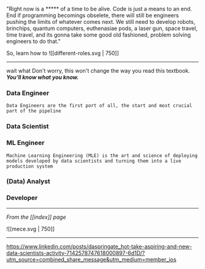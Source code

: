 "Right now is a ***** of a time to be alive. Code is just a means to an end. End if programming becomings obselete, there will still be engineers pushing the limits of whatever comes next. We still need to develop robots, brinchips, quantum computers, euthenasiae pods, a laser gun, space travel, time travel, and its gonna take some good old fashioned, problem solving engineers to do that."

So, learn how to 
![[different-roles.svg | 750]]

---

wait what 
Don't worry, this won't change the way you read this textbook. ***You'll know what you know.*** 

### Data Engineer
	Data Engineers are the first port of all, the start and most crucial part of the pipeline

### Data Scientist

### ML Engineer
	Machine Learning Engineering (MLE) is the art and science of deploying models developed by data scientists and turning them into a live production system

### (Data) Analyst

### Developer 

---

*From the [[index]] page*

![[mece.svg | 750]]

---

https://www.linkedin.com/posts/daspringate_hot-take-aspiring-and-new-data-scientists-activity-7142578747618000897-6d1D/?utm_source=combined_share_message&utm_medium=member_ios